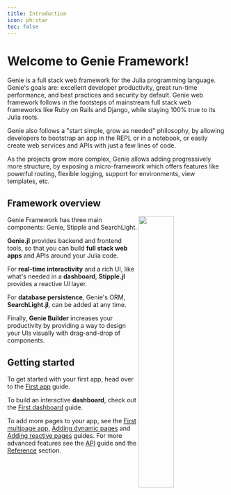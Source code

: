 ```yaml
---
title: Introduction
icon: ph:star
toc: false
---
```


# Welcome to Genie Framework!

Genie is a full stack web framework for the Julia programming language. Genie's goals are: excellent developer productivity, great run-time performance, and best practices and security by default. Genie web framework follows in the footsteps of mainstream full stack web frameworks like Ruby on Rails and Django, while staying 100% true to its Julia roots.

Genie also follows a "start simple, grow as needed" philosophy, by allowing developers to bootstrap an app in the REPL or in a notebook, or easily create web services and APIs with just a few lines of code.

As the projects grow more complex, Genie allows adding progressively more structure, by exposing a micro-framework which offers features like powerful routing, flexible logging, support for environments, view templates, etc.

## Framework overview

<img  style="float:right;display:block;width:40%;max-width:100%;margin-left:auto;margin-right:auto" src="/assets/guides/intro/genieframeworkdiagram.svg">

Genie Framework has three main components: Genie, Stipple and SearchLight. 

**Genie.jl** provides backend and frontend tools, so that you can build **full stack web apps** and APIs around your Julia code.

For **real-time interactivity** and a rich UI, like what's needed in a **dashboard**, **Stipple.jl** provides a reactive UI layer.

For **database persistence**, Genie's ORM, **SearchLight.jl**, can be added at any time.

Finally, **Genie Builder** increases your productivity by providing a way to design your UIs visually with drag-and-drop of components.

## Getting started

To get started with your first app, head over to the [First app](/guides/first-multipage-app) guide.

To build an interactive **dashboard**, check out the [First dashboard](/guides/first-dashboard) guide.

To add more pages to your app, see the [First multipage app](/guides/first-multipage-app/), [Adding dynamic pages](/guides/adding-dynamic-pages) and [Adding reactive pages](/adding-reactive-pages) guides. For more advanced features see the [API](/guides/creating-an-api) guide and the [Reference](/reference) section.
